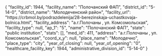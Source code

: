 {
    "facility_id": 1944,
    "facility_name": "Полочанский ФАП",
    "district_id": "5-14-0",
    "district_name": "Молодеченский район",
    "facility_url": "https:\/\/crbmol.by\/podrazdelenija\/28-berezinskaja-uchastkovaja-bolnica.html",
    "facility_address": "а.г.Полочаны , ул. Комсомольская",
    "facility_type": null,
    "ap_1": "5",
    "name": "Полочанский ФАП",
    "state": "public institution",
    "stats": [],
    "med_id": 411,
    "address": "а.г.Полочаны , ул. Комсомольская",
    "coord_x_y": null,
    "place_name": "Молодечно",
    "place_type": "city",
    "year_of_closing": null,
    "year_of_opening": "0",
    "healthcare_facility_key": 1944,
    "administrative_division_id": "5-14-0"
}